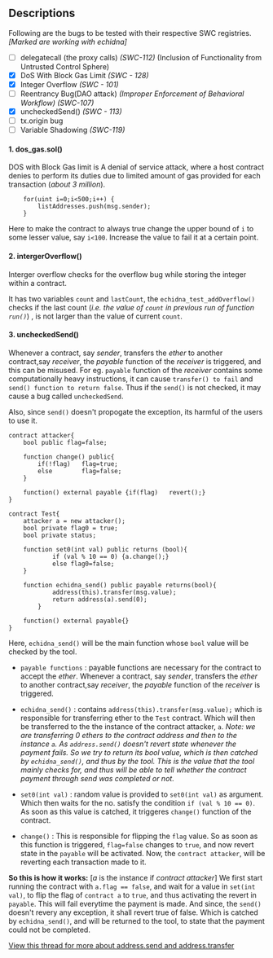 ## Descriptions
Following are the bugs to be tested with their respective SWC registries.
*[Marked are working with echidna]*
- [ ] delegatecall (the proxy calls) *(SWC-112)* (Inclusion of Functionality from Untrusted Control Sphere)
- [x] DoS With Block Gas Limit *(SWC - 128)*
- [x] Integer Overflow *(SWC - 101)*
- [ ] Reentrancy Bug(DAO attack) *(Improper Enforcement of Behavioral Workflow) (SWC-107)*
- [x] uncheckedSend() *(SWC - 113)*
- [ ] tx.origin bug 
- [ ] Variable Shadowing *(SWC-119)*

#### 1. dos_gas.sol()
DOS with Block Gas limit is A denial of service attack, where a host contract denies to perform its duties due to limited amount of gas provided for each transaction (*about 3 million*). 
```
    for(uint i=0;i<500;i++) {
        listAddresses.push(msg.sender);
    }
```
Here to make the contract to always true change the upper bound of `i` to some lesser value, say `i<100`. Increase the value to fail it at a certain point.

#### 2. intergerOverflow()
Interger overflow checks for the overflow bug while storing the integer within a contract.

It has two variables `count` and `lastCount`, the `echidna_test_addOverflow()` checks if the last count (*i.e. the value of `count` in previous run of function `run()`*) , is not larger than the value of current `count`.


#### 3. uncheckedSend()
Whenever a contract, say *sender*, transfers the *ether* to another contract,say *receiver*, the *payable* function of the *receiver* is triggered, and this can be misused. For eg. `payable` function of the *receiver* contains some computationally heavy instructions, it can cause `transfer() to fail` and `send() function to return false`. Thus if the `send()` is not checked, it may cause a bug called `uncheckedSend`.

Also, since `send()` doesn't propogate the exception, its harmful of the users to use it. 
```
contract attacker{
    bool public flag=false;
    
    function change() public{
		if(!flag) 	flag=true;	
		else    	flag=false;
	}

	function() external payable {if(flag)	revert();}
}

contract Test{
	attacker a = new attacker();
	bool private flag0 = true;
	bool private status;
    
	function set0(int val) public returns (bool){
    		if (val % 10 == 0) {a.change();}
    		else flag0=false;
  	}

    function echidna_send() public payable returns(bool){
			address(this).transfer(msg.value);
            return address(a).send(0);
		}

	function() external payable{}
}
```
Here, `echidna_send()` will be the main function whose `bool` value will be checked by the tool. 

- `payable functions` : payable functions are necessary for the contract to accept the *ether*. Whenever a contract, say *sender*, transfers the *ether* to another contract,say *receiver*, the *payable* function of the *receiver* is triggered.
- `echidna_send()` : contains `address(this).transfer(msg.value);` which is responsible for transferring ether to the `Test` contract. Which will then be transferred to the the instance of the contract attacker, `a`. 
        *Note: we are transferring 0 ethers to the contract address and then to the instance `a`. As `address.send()` doesn't revert state whenever the payment fails. So we try to return its bool value, which is then catched by `echidna_send()`, and thus by the tool. This is the value that the tool mainly checks for, and thus will be able to tell whether the contract payment through send was completed or not.* 

-  `set0(int val)` : random value is provided to `set0(int val)` as argument. Which then waits for the no. satisfy the condition `if (val % 10 == 0)`. As soon as this value is catched, it triggeres `change()` function of the contract.
-   `change()` : This is responsible for flipping the `flag` value. So as soon as this function is triggered, `flag=false` changes to `true`, and now revert state in the `payable` will be activated. Now, the `contract attacker`, will be reverting each transaction made to it. 

**So this is how it works:** [*a* is the instance if *contract attacker*]
We first start running the contract with `a.flag == false`, and wait for a value in `set(int val)`, to flip the flag of `contract a` to `true`, and thus activating the revert in `payable`. This will fail everytime the payment is made. And since, the `send()` doesn't revery any exception, it shall revert true of false. Which is catched by `echidna_send()`, and will be returned to the tool, to state that the payment could not be completed.

[View this thread for more about address.send and address.transfer](https://github.com/ethereum/solidity/issues/610)
